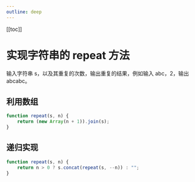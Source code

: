```yaml
---
outline: deep
---
```


[[toc]]

# 实现字符串的 repeat 方法

输入字符串 s，以及其重复的次数，输出重复的结果，例如输入 abc，2，输出 abcabc。

## 利用数组

```js
function repeat(s, n) {
    return (new Array(n + 1)).join(s);
}
```

## 递归实现

```js
function repeat(s, n) {
    return n > 0 ? s.concat(repeat(s, --n)) : "";
}
```